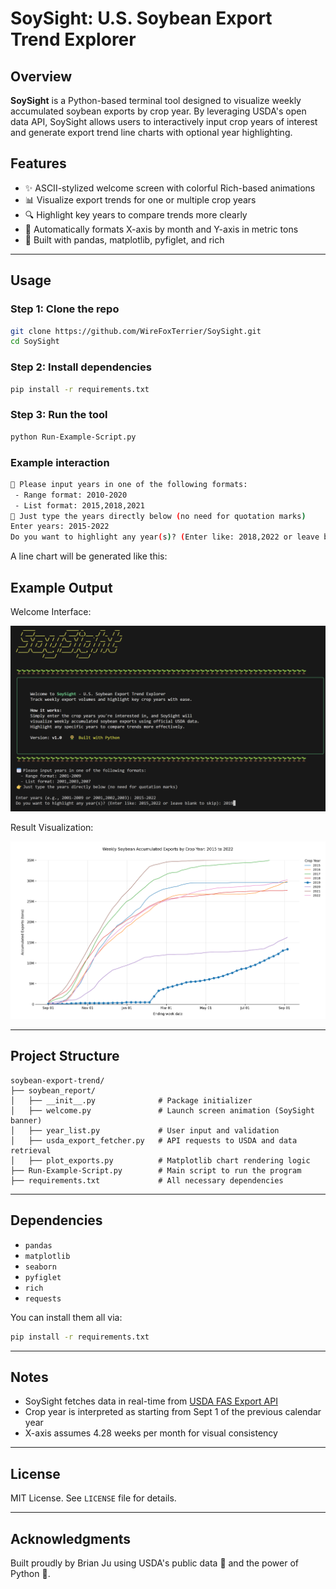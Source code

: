 # SoySight: U.S. Soybean Export Trend Explorer

## Overview

**SoySight** is a Python-based terminal tool designed to visualize weekly accumulated soybean exports by crop year. By leveraging USDA's open data API, SoySight allows users to interactively input crop years of interest and generate export trend line charts with optional year highlighting.

## Features

* ✨ ASCII-stylized welcome screen with colorful Rich-based animations
* 📊 Visualize export trends for one or multiple crop years
* 🔍 Highlight key years to compare trends more clearly
* 📅 Automatically formats X-axis by month and Y-axis in metric tons
* 🚀 Built with pandas, matplotlib, pyfiglet, and rich

---

## Usage

### Step 1: Clone the repo

```bash
git clone https://github.com/WireFoxTerrier/SoySight.git
cd SoySight
```

### Step 2: Install dependencies

```bash
pip install -r requirements.txt
```

### Step 3: Run the tool

```bash
python Run-Example-Script.py
```

### Example interaction

```bash
🔲 Please input years in one of the following formats:
 - Range format: 2010-2020
 - List format: 2015,2018,2021
📅 Just type the years directly below (no need for quotation marks)
Enter years: 2015-2022
Do you want to highlight any year(s)? (Enter like: 2018,2022 or leave blank to skip): 2019
```

A line chart will be generated like this:

## Example Output

Welcome Interface:

![example1](example1.png)

Result Visualization:

![example2](example2.png)

---

## Project Structure

```
soybean-export-trend/
├── soybean_report/
│   ├── __init__.py              # Package initializer
│   ├── welcome.py               # Launch screen animation (SoySight banner)
│   ├── year_list.py             # User input and validation
│   ├── usda_export_fetcher.py   # API requests to USDA and data retrieval
│   ├── plot_exports.py          # Matplotlib chart rendering logic
├── Run-Example-Script.py        # Main script to run the program
├── requirements.txt             # All necessary dependencies
```

---

## Dependencies

* `pandas`
* `matplotlib`
* `seaborn`
* `pyfiglet`
* `rich`
* `requests`

You can install them all via:

```bash
pip install -r requirements.txt
```

---

## Notes

* SoySight fetches data in real-time from [USDA FAS Export API](https://apps.fas.usda.gov/OpenData/)
* Crop year is interpreted as starting from Sept 1 of the previous calendar year
* X-axis assumes 4.28 weeks per month for visual consistency

---

## License

MIT License. See `LICENSE` file for details.

---

## Acknowledgments

Built proudly by Brian Ju using USDA's public data 🌿 and the power of Python 🐇.
